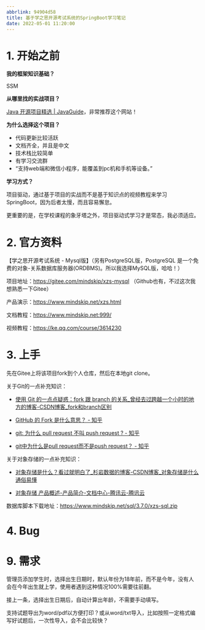 ```yaml
---
abbrlink: 94904d58
title: 基于学之思开源考试系统的SpringBoot学习笔记
date: 2022-05-01 11:20:00
---
```

# 1. 开始之前

**我的框架知识基础？**

SSM

**从哪里找的实战项目？**

[Java 开源项目精选 | JavaGuide](https://javaguide.cn/open-source-project/)，非常推荐这个网站！

**为什么选择这个项目？**

* 代码更新比较活跃
* 文档齐全，并且是中文
* 技术栈比较简单
* 有学习交流群
* “支持web端和微信小程序，能覆盖到pc机和手机等设备。”

**学习方式？**

项目驱动，通过基于项目的实战而不是基于知识点的视频教程来学习SpringBoot，因为后者太慢，而且容易懈怠。

更重要的是，在学校课程的象牙塔之外，项目驱动式学习才是常态，我必须适应。

# 2. 官方资料

【学之思开源考试系统 - Mysql版】（另有PostgreSQL版，PostgreSQL 是一个免费的对象-关系数据库服务器(ORDBMS)。所以我选择MySQL版，哈哈！）

项目地址：https://gitee.com/mindskip/xzs-mysql （Github也有，不过这次我想熟悉一下Gitee）

产品演示：https://www.mindskip.net/xzs.html

文档教程：https://www.mindskip.net:999/

视频教程：https://ke.qq.com/course/3614230

# 3. 上手

先在Gitee上将该项目fork到个人仓库，然后在本地git clone。

关于Git的一点补充知识：

* [使用 Git 的一点点疑惑：fork 跟 branch 的关系_曾经去过跨越一个小时的地方的博客-CSDN博客_fork和branch区别](https://blog.csdn.net/u012814856/article/details/84590065)
* [GitHub 的 Fork 是什么意思？ - 知乎](https://www.zhihu.com/question/20431718)

* [git: 为什么 pull request 不叫 push request ? - 知乎](https://www.zhihu.com/question/263901073/answer/274238027)
* [git中为什么是pull request而不是push request？ - 知乎](https://www.zhihu.com/question/334230718/answer/743900086)

关于对象存储的一点补充知识：

* [对象存储是什么？看过就明白了_杉岩数据的博客-CSDN博客_对象存储是什么通俗易懂](https://blog.csdn.net/sandstone2019/article/details/103505078)

* [对象存储 产品概述-产品简介-文档中心-腾讯云-腾讯云](https://cloud.tencent.com/document/product/436/6222)

数据库脚本下载地址：https://www.mindskip.net/sql/3.7.0/xzs-sql.zip

# 4. Bug



# 9. 需求

管理员添加学生时，选择出生日期时，默认年份为18年前，而不是今年，没有人会在今年出生就上学，使用者遇到这种情况100%需要往前翻。

接上一条，选择出生日期后，自动计算出年龄，不需要手动填写。



支持试题导出为word/pdf以方便打印？或从word/txt导入，比如按照一定格式编写好试题后，一次性导入，会不会比较快？
